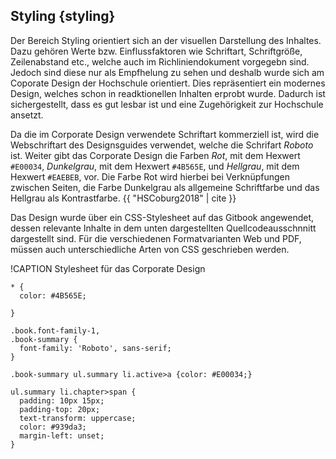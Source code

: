 ## Styling {styling}

Der Bereich Styling orientiert sich an der visuellen Darstellung des Inhaltes. Dazu gehören Werte bzw. Einflussfaktoren wie Schriftart, Schriftgröße, Zeilenabstand etc., welche auch im Richliniendokument vorgegebn sind. Jedoch sind diese nur als Empfhelung zu sehen und deshalb wurde sich am Coporate Design der Hochschule orientiert. Dies repräsentiert ein modernes Design, welches schon in readktionellen Inhalten erprobt wurde. Dadurch ist sichergestellt, dass es gut lesbar ist und eine Zugehörigkeit zur Hochschule ansetzt.

Da die im Corporate Design verwendete Schriftart kommerziell ist, wird die Webschriftart des Designsguides verwendet, welche die Schrifart *Roboto* ist. Weiter gibt das Corporate Design die Farben _Rot_, mit dem Hexwert `#E00034`, _Dunkelgrau_, mit dem Hexwert `#4B565E`, und _Hellgrau_, mit dem Hexwert `#EAEBEB`, vor. Die Farbe Rot wird hierbei bei Verknüpfungen zwischen Seiten, die Farbe Dunkelgrau als allgemeine Schriftfarbe und das Hellgrau als Kontrastfarbe. {{ "HSCoburg2018" | cite }}

Das Design wurde über ein CSS-Stylesheet auf das Gitbook angewendet, dessen relevante Inhalte in dem unten dargestellten Quellcodeausschnnitt dargestellt sind. Für die verschiedenen Formatvarianten Web und PDF, müssen auch unterschiedliche Arten von CSS geschrieben werden.

!CAPTION Stylesheet für das Corporate Design
```
* {
  color: #4B565E;

}

.book.font-family-1,
.book-summary {
  font-family: 'Roboto', sans-serif;
}

.book-summary ul.summary li.active>a {color: #E00034;}

ul.summary li.chapter>span {
  padding: 10px 15px;
  padding-top: 20px;
  text-transform: uppercase;
  color: #939da3;
  margin-left: unset;
}
```